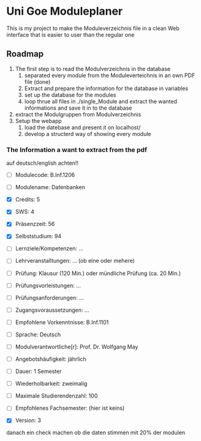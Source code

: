 # Uni Goe Moduleplaner

This is my project to make the Moduleverzeichnis file in a clean Web interface that is easier to user than the regular one

## Roadmap

1. The first step is to read the Modulverzeichnis in the database
   1. separated every module from the Moduleverteichnis in an own PDF file (done)
   2. Extract and prepare the information for the database in variables
   3. set up the database for the modules
   4. loop thrue all files in ./single_Module and extract the wanted informations and save it in to the database
2. extract the Modulgruppen from Modulverzeichnis
3. Setup the webapp
   1. load the datebase and present it on localhost/
   2. develop a structerd way of showing every module


### The Information a want to extract from the pdf
auf deutsch/english achten!!

- [ ] Modulecode: B.Inf.1206
- [ ] Modulename: Datenbanken
- [x] Credits: 5
- [x] SWS: 4
- [x] Präsenzzeit: 56
- [x] Selbststudium: 94
- [ ] Lernziele/Kompetenzen: ...
- [ ] Lehrveranstalltungen: ... (ob eine oder mehere)
- [ ] Prüfung: Klausur (120 Min.) oder mündliche Prüfung (ca. 20 Min.)
- [ ] Prüfungsvorleistungen: ...
- [ ] Prüfungsanforderungen: ...
- [ ] Zugangsvoraussetzungen: ...
- [ ] Empfohlene Vorkenntnisse: B.Inf.1101
- [ ] Sprache: Deutsch
- [ ] Modulverantwortliche[r]: Prof. Dr. Wolfgang May
- [ ] Angebotshäufigkeit: jährlich
- [ ] Dauer: 1 Semester
- [ ] Wiederholbarkeit: zweimalig
- [ ] Maximale Studierendenzahl: 100
- [ ] Empfohlenes Fachsemester: (hier ist keins)
- [x] Version: 3



danach ein check machen ob die daten stimmen mit 20% der modulen